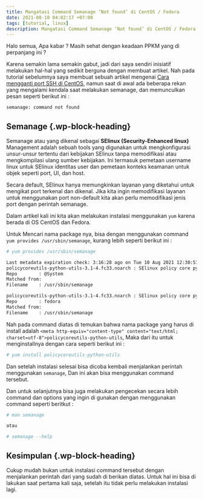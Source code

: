 ```yaml
---
title: Mangatasi Command Semanage ‘Not found’ di CentOS / Fedora
date: 2021-08-10 04:02:17 +07:00
tags: [tutorial, linux]
description: Mangatasi Command Semanage ‘Not found’ di CentOS / Fedora
---
```


Halo semua, Apa kabar ? Masih sehat dengan keadaan PPKM yang di perpanjang ini ?

Karena semakin lama semakin gabut, jadi dari saya sendiri inisiatif melakukan hal-hal yang sedikit berguna dengan membuat artikel. Nah pada tutorial sebelumnya saya membuat sebuah artikel mengenai <a href="https://tulisan.masdzub.com/cara-mengganti-port-ssh-di-centos.aspx" target="_blank" rel="noreferrer noopener">Cara mengganti port SSH di CentOS</a>, namun saat di awal ada beberapa rekan yang mengalami kendala saat melakukan semanage, dan memunculkan pesan seperti berikut ini : 

```bash 
semanage: command not found
``````

## Semanage {.wp-block-heading}

Semanage atau yang dikenal sebagai **SElinux (Security-Enhanced linux)** Management adalah sebuah tools yang digunakan untuk mengkonfigurasi unsur-unsur tertentu dari kebijakan SElinux tanpa memodifikasi atau mengkompilasi ulang sumber kebijakan. Ini termasuk pemetaan username linux untuk SElinux identitas user dan pemetaan konteks keamanan untuk objek seperti port, UI, dan host. 

Secara default, SElinux hanya memungkinkan layanan yang diketahui untuk mengikat port terkenal dan dikenal. Jika kita ingin memodifikasi layanan untuk menggunakan port non-default kita akan perlu memodifikasi jenis port dengan perintah semanage.

Dalam artikel kali ini kita akan melakukan instalasi menggunakan `yum` karena berada di OS CentOS dan Fedora.

Untuk Mencari nama package nya, bisa dengan menggunakan command `yum provides /usr/sbin/semanage`, kurang lebih seperti berikut ini : 

```bash
# yum provides /usr/sbin/semanage

Last metadata expiration check: 3:16:28 ago on Tue 10 Aug 2021 12:30:51 AM UTC.
policycoreutils-python-utils-3.1-4.fc33.noarch : SElinux policy core python utilities
Repo        : @System
Matched from:
Filename    : /usr/sbin/semanage

policycoreutils-python-utils-3.1-4.fc33.noarch : SElinux policy core python utilities
Repo        : fedora
Matched from:
Filename    : /usr/sbin/semanage
```

Nah pada command diatas di temukan bahwa nama package yang harus di install adalah `<meta http-equiv="content-type" content="text/html; charset=utf-8">policycoreutils-python-utils`, Maka dari itu untuk menginstallnya dengan cara seperti berikut ini :

```bash
# yum install policycoreutils-python-utils
```

Dan setelah instalasi selesai bisa dicoba kembali menjalankan perintah menggunakan `semanage`, Dan ini akan bisa menggunakan command tersebut. 

Dan untuk selanjutnya bisa juga melakukan pengecekan secara lebih command dan options yang ingin di gunakan dengan menggunakan command seperti beritkut : 

```bash
# man semanage

atau 

# semanage --help
```



## Kesimpulan {.wp-block-heading}

Cukup mudah bukan untuk instalasi command tersebut dengan menjalankan perintah dari yang sudah di berikan diatas. Untuk hal ini bisa di lakukan saat pertama kali saja, setelah itu tidak perlu melakukan instalasi lagi.
